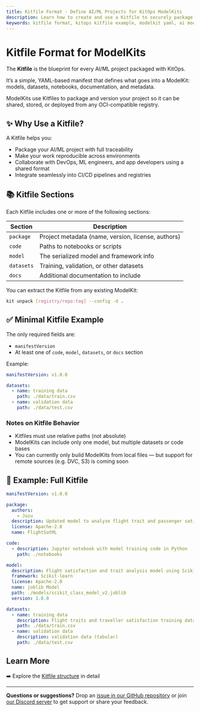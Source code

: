 ```yaml
---
title: Kitfile Format - Define AI/ML Projects for KitOps ModelKits
description: Learn how to create and use a Kitfile to securely package AI/ML projects for enterprise use. Define models, code, and datasets using a simple YAML format for versioned sharing and deployment.
keywords: kitfile format, kitops kitfile example, modelkit yaml, ai model manifest, ml model packaging yaml, versioned ai project, oci model definition, share ml project, kitops packaging
---
```


# Kitfile Format for ModelKits

The **Kitfile** is the blueprint for every AI/ML project packaged with KitOps.

It’s a simple, YAML-based manifest that defines what goes into a ModelKit: models, datasets, notebooks, documentation, and metadata.

ModelKits use Kitfiles to package and version your project so it can be shared, stored, or deployed from any OCI-compatible registry.

## ✨ Why Use a Kitfile?

A Kitfile helps you:
- Package your AI/ML project with full traceability
- Make your work reproducible across environments
- Collaborate with DevOps, ML engineers, and app developers using a shared format
- Integrate seamlessly into CI/CD pipelines and registries

## 📚 Kitfile Sections

Each Kitfile includes one or more of the following sections:

| Section       | Description |
|---------------|-------------|
| `package`     | Project metadata (name, version, license, authors) |
| `code`        | Paths to notebooks or scripts |
| `model`       | The serialized model and framework info |
| `datasets`    | Training, validation, or other datasets |
| `docs`        | Additional documentation to include |

You can extract the Kitfile from any existing ModelKit:

```sh
kit unpack [registry/repo:tag] --config -d .
```

## ✅ Minimal Kitfile Example

The only required fields are:
- `manifestVersion`
- At least one of `code`, `model`, `datasets`, or `docs` section

Example:
```yaml
manifestVersion: v1.0.0

datasets:
  - name: training data
    path: ./data/train.csv
  - name: validation data
    path: ./data/test.csv
```

### Notes on Kitfile Behavior
- Kitfiles must use relative paths (not absolute)
- ModelKits can include only one model, but multiple datasets or code bases
- You can currently only build ModelKits from local files — but support for remote sources (e.g. DVC, S3) is coming soon

## 🧱 Example: Full Kitfile

```yaml
manifestVersion: v1.0.0

package:
  authors:
    - Jozu
  description: Updated model to analyze flight trait and passenger satisfaction data
  license: Apache-2.0
  name: FlightSatML

code:
  - description: Jupyter notebook with model training code in Python
    path: ./notebooks

model:
  description: Flight satisfaction and trait analysis model using Scikit-learn
  framework: Scikit-learn
  license: Apache-2.0
  name: joblib Model
  path: ./models/scikit_class_model_v2.joblib
  version: 1.0.0

datasets:
  - name: training data
    description: Flight traits and traveller satisfaction training data (tabular)
    path: ./data/train.csv
  - name: validation data
    description: validation data (tabular)
    path: ./data/test.csv
```

## Learn More

➡️ Explore the [Kitfile structure](./format.md) in detail

---

**Questions or suggestions?** Drop an [issue in our GitHub repository](https://github.com/kitops-ml/kitops/issues) or join [our Discord server](https://discord.gg/Tapeh8agYy) to get support or share your feedback.